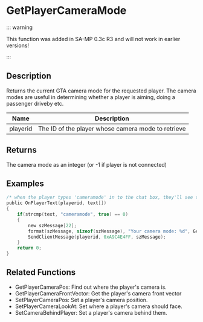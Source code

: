 # GetPlayerCameraMode

::: warning

This function was added in SA-MP 0.3c R3 and will not work in earlier versions!

:::

## Description

Returns the current GTA camera mode for the requested player. The camera modes are useful in determining whether a player is aiming, doing a passenger driveby etc.

| Name     | Description                                        |
| -------- | -------------------------------------------------- |
| playerid | The ID of the player whose camera mode to retrieve |

## Returns

The camera mode as an integer (or -1 if player is not connected)

## Examples

```c
/* when the player types 'cameramode' in to the chat box, they'll see this. */
public OnPlayerText(playerid, text[])
{
    if(strcmp(text, "cameramode", true) == 0)
    {
        new szMessage[22];
        format(szMessage, sizeof(szMessage), "Your camera mode: %d", GetPlayerCameraMode(playerid));
        SendClientMessage(playerid, 0xA9C4E4FF, szMessage);
    }
    return 0;
}
```

## Related Functions

- GetPlayerCameraPos: Find out where the player's camera is.
- GetPlayerCameraFrontVector: Get the player's camera front vector
- SetPlayerCameraPos: Set a player's camera position.
- SetPlayerCameraLookAt: Set where a player's camera should face.
- SetCameraBehindPlayer: Set a player's camera behind them.

